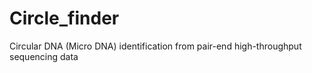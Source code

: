 # Circle_finder
Circular DNA (Micro DNA) identification from pair-end high-throughput sequencing data
